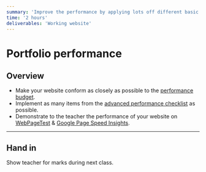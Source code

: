 ```yaml
---
summary: 'Improve the performance by applying lots off different basic & advanced performance techniques.'
time: '2 hours'
deliverables: 'Working website'
---
```


# Portfolio performance

## Overview

- Make your website conform as closely as possible to the [performance budget](https://learn-the-web.algonquindesign.ca/topics/advanced-performance-checklist/#performance-budget).
- Implement as many items from the [advanced performance checklist](https://learn-the-web.algonquindesign.ca/topics/advanced-performance-checklist/) as possible.
- Demonstrate to the teacher the performance of your website on [WebPageTest](https://www.webpagetest.org/) & [Google Page Speed Insights](https://developers.google.com/speed/pagespeed/insights/).

---

## Hand in

Show teacher for marks during next class.
